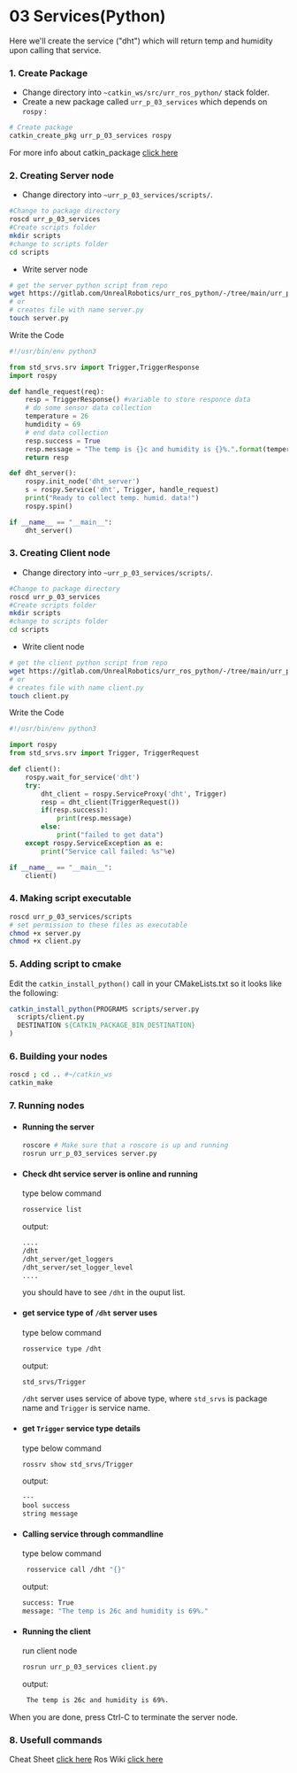 # 03 Services(Python)
Here we'll create the service ("dht") which will return temp and humidity upon calling that service.

### 1. Create Package
- Change directory into `~catkin_ws/src/urr_ros_python/` stack folder.
- Create a new package called `urr_p_03_services` which depends on `rospy` :
```bash
# Create package
catkin_create_pkg urr_p_03_services rospy
```

For more info about catkin_package [click here](http://wiki.ros.org/ROS/Tutorials/CreatingPackage)

### 2. Creating Server node
- Change directory into `~urr_p_03_services/scripts/`.
```bash
#Change to package directory
roscd urr_p_03_services
#Create scripts folder
mkdir scripts
#change to scripts folder
cd scripts
```
- Write server node
```bash
# get the server python script from repo
wget https://gitlab.com/UnrealRobotics/urr_ros_python/-/tree/main/urr_p_03_services/scripts/server.py
# or
# creates file with name server.py
touch server.py
```
Write the Code
```python
#!/usr/bin/env python3

from std_srvs.srv import Trigger,TriggerResponse
import rospy

def handle_request(req):
    resp = TriggerResponse() #variable to store responce data
    # do some sensor data collection
    temperature = 26
    humdidity = 69
    # end data collection
    resp.success = True
    resp.message = "The temp is {}c and humidity is {}%.".format(temperature,humdidity)
    return resp

def dht_server():
    rospy.init_node('dht_server')
    s = rospy.Service('dht', Trigger, handle_request)
    print("Ready to collect temp. humid. data!")
    rospy.spin()

if __name__ == "__main__":
    dht_server()
```
### 3. Creating Client node
- Change directory into `~urr_p_03_services/scripts/`.
```bash
#Change to package directory
roscd urr_p_03_services
#Create scripts folder
mkdir scripts
#change to scripts folder
cd scripts
```
- Write client node
```bash
# get the client python script from repo
wget https://gitlab.com/UnrealRobotics/urr_ros_python/-/tree/main/urr_p_03_services/scripts/client.py
# or
# creates file with name client.py
touch client.py
```
Write the Code
```python
#!/usr/bin/env python3

import rospy
from std_srvs.srv import Trigger, TriggerRequest

def client():
    rospy.wait_for_service('dht')
    try:
        dht_client = rospy.ServiceProxy('dht', Trigger)
        resp = dht_client(TriggerRequest())
        if(resp.success):
            print(resp.message)
        else:
            print("failed to get data")
    except rospy.ServiceException as e:
        print("Service call failed: %s"%e)

if __name__ == "__main__":
    client()
```
### 4. Making script executable
```bash
roscd urr_p_03_services/scripts
# set permission to these files as executable 
chmod +x server.py
chmod +x client.py
```
### 5. Adding script to cmake
Edit the `catkin_install_python()` call in your CMakeLists.txt so it looks like the following:
```cmake
catkin_install_python(PROGRAMS scripts/server.py 
  scripts/client.py
  DESTINATION ${CATKIN_PACKAGE_BIN_DESTINATION}
)
```
### 6. Building your nodes
```bash
roscd ; cd .. #~/catkin_ws
catkin_make
```
### 7. Running nodes
- ####  Running the server
   
    ```bash
    roscore # Make sure that a roscore is up and running
    rosrun urr_p_03_services server.py
    ```
- ####  Check dht service server is online and running
    type below command
     ```bash
    rosservice list
    ```
    output:
    ```bash
    ....
    /dht
    /dht_server/get_loggers
    /dht_server/set_logger_level
    ....
    ```
    you should have to see `/dht` in the ouput list.
- ####  get service type of `/dht` server uses
    type below command
     ```bash
    rosservice type /dht
    ```
    output:
    ```bash
    std_srvs/Trigger
    ```
    `/dht` server uses service of above type, where `std_srvs` is package name and `Trigger` is service name.

- ####  get `Trigger` service type details
    type below command
     ```bash
    rossrv show std_srvs/Trigger
    ```
    output:
    ```bash
    ---
    bool success
    string message
    ```
- #### Calling service through commandline
    type below command
   ```bash
    rosservice call /dht "{}" 
    ```
    output:
    ```bash
    success: True
    message: "The temp is 26c and humidity is 69%."
    ```
- ####  Running the client
   run client node
   ```bash
   rosrun urr_p_03_services client.py
   ```
    output:
   ```bash
    The temp is 26c and humidity is 69%.
   ```

When you are done, press Ctrl-C to terminate  the server node.


### 8. Usefull commands
Cheat Sheet [click here](https://gitlab.com/UnrealRobotics/urr_ros_python/-/blob/main/docs/ROScheatsheet.pdf)
Ros Wiki [click here](http://wiki.ros.org/ROS/CommandLineTools)